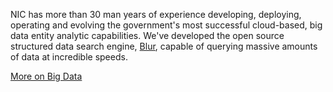 NIC has more than 30 man years of experience developing, deploying, operating and evolving the government's most successful cloud-based, big data entity analytic capabilities. We've developed the open source structured data search engine, [Blur](http://blur.io), capable of querying massive amounts of data at incredible speeds. 

<a href="/what_we_do/big_data" class="impact-link">More on Big Data</a>